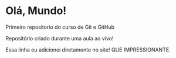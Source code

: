# Olá, Mundo!
 Primeiro repositorio do curso de Git e GitHub

Repositório criado durante uma aula ao vivo!

Essa linha eu adicionei diretamente no site! QUE IMPRESSIONANTE.
